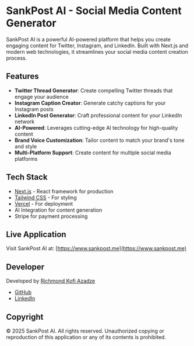 # SankPost AI - Social Media Content Generator

SankPost AI is a powerful AI-powered platform that helps you create engaging content for Twitter, Instagram, and LinkedIn. Built with Next.js and modern web technologies, it streamlines your social media content creation process.

## Features

- **Twitter Thread Generator**: Create compelling Twitter threads that engage your audience
- **Instagram Caption Creator**: Generate catchy captions for your Instagram posts
- **LinkedIn Post Generator**: Craft professional content for your LinkedIn network
- **AI-Powered**: Leverages cutting-edge AI technology for high-quality content
- **Brand Voice Customization**: Tailor content to match your brand's tone and style
- **Multi-Platform Support**: Create content for multiple social media platforms

## Tech Stack

- [Next.js](https://nextjs.org) - React framework for production
- [Tailwind CSS](https://tailwindcss.com) - For styling
- [Vercel](https://vercel.com) - For deployment
- AI Integration for content generation
- Stripe for payment processing

## Live Application

Visit SankPost AI at: [https://www.sankpost.me](https://www.sankpost.me)

## Developer

Developed by [Richmond Kofi Azadze](https://richmondazadze.me/)

- [GitHub](https://github.com/richmondazadze)
- [LinkedIn](https://www.linkedin.com/in/richmond-azadze/)

## Copyright

© 2025 SankPost AI. All rights reserved. Unauthorized copying or reproduction of this application or any of its contents is prohibited.
